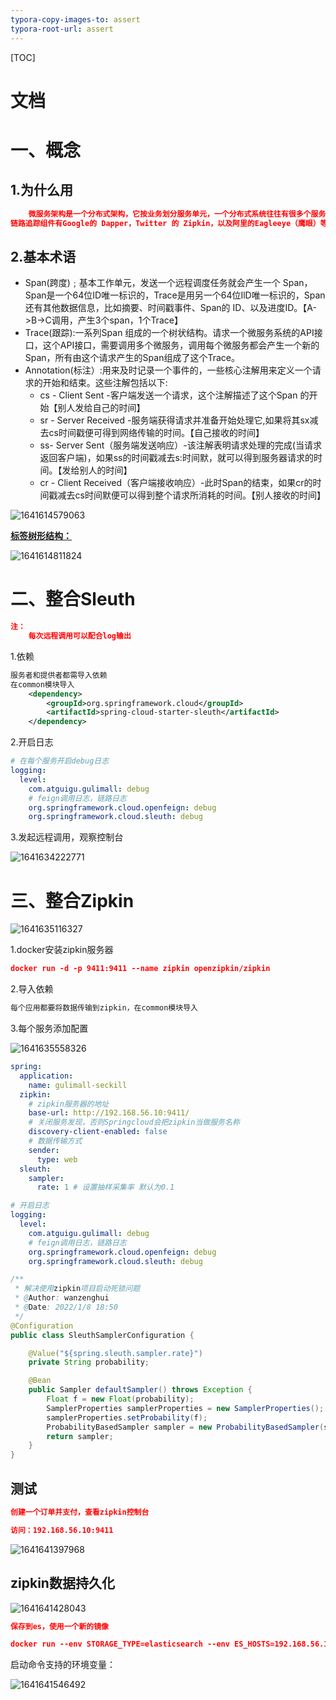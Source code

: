 ```yaml
---
typora-copy-images-to: assert
typora-root-url: assert
---
```


[TOC]



# 文档

[sleuth文档]: https://spring.io/projects/spring-cloud-sleuth
[started]: https://docs.spring.io/spring-cloud-sleuth/docs/3.1.0/reference/html/getting-started.html#getting-started

[zipkin文档]: https://zipkin.io/

# 一、概念

## 1.为什么用

```json
	微服务架构是一个分布式架构，它按业务划分服务单元，一个分布式系统往往有很多个服务单元。由于服务单元数量众多，业务的复杂性，如果出现了错误和异常，很难去定位。主要体现在，一个请求可能需要调用很多个服务，而内部服务的调用复杂性，决定了问题难以定位。所以微服务架构中,必须实现分布式链路追踪,去跟进一个请求到底有哪些服务参与，参与的顺序又是怎样的，从而达到每个请求的步骤清晰可见，出了间题，很快定位。
链路追踪组件有Google的 Dapper，Twitter 的 Zipkin，以及阿里的Eagleeye（鹰眼）等，它们都是非常优秀的链路追踪开源组件。
```

## 2.基本术语

* Span(跨度)﹔基本工作单元，发送一个远程调度任务就会产生一个 Span，Span是一个64位ID唯一标识的，Trace是用另一个64位IlD唯一标识的，Span还有其他数据信息，比如摘要、时间戳事件、Span的 ID、以及进度ID。【A->B->C调用，产生3个span，1个Trace】
* Trace(跟踪):一系列Span 组成的一个树状结构。请求一个微服务系统的API接口，这个API接口，需要调用多个微服务，调用每个微服务都会产生一个新的Span，所有由这个请求产生的Span组成了这个Trace。
* Annotation(标注）:用来及时记录一个事件的，一些核心注解用来定义一个请求的开始和结束。这些注解包括以下:
  * cs - Client Sent -客户端发送一个请求，这个注解描述了这个Span 的开始【别人发给自己的时间】
  * sr - Server Received -服务端获得请求并准备开始处理它,如果将其sx减去cs时间戳便可得到网络传输的时间。【自己接收的时间】
  * ss- Server Sent（服务端发送响应）-该注解表明请求处理的完成(当请求返回客户端)，如果ss的时间戳减去s:时间默，就可以得到服务器请求的时间。【发给别人的时间】
  * cr - Client Received（客户端接收响应）-此时Span的结束，如果cr的时间戳减去cs时间默便可以得到整个请求所消耗的时间。【别人接收的时间】

![1641614579063](/assert/assert/assert/1641614579063.png)



**<u>标签树形结构：</u>**

![1641614811824](/assert/assert/assert/1641614811824.png)



# 二、整合Sleuth

```json
注：
	每次远程调用可以配合log输出
```

1.依赖

```xml
服务者和提供者都需导入依赖
在common模块导入
    <dependency>
        <groupId>org.springframework.cloud</groupId>
        <artifactId>spring-cloud-starter-sleuth</artifactId>
    </dependency>
```

2.开启日志

```yaml
# 在每个服务开启debug日志
logging:
  level:
    com.atguigu.gulimall: debug
    # feign调用日志，链路日志
    org.springframework.cloud.openfeign: debug
    org.springframework.cloud.sleuth: debug
```

3.发起远程调用，观察控制台

![1641634222771](/assert/assert/assert/1641634222771.png)



# 三、整合Zipkin

![1641635116327](/assert/assert/assert/1641635116327.png)

1.docker安装zipkin服务器

```json
docker run -d -p 9411:9411 --name zipkin openzipkin/zipkin
```

2.导入依赖

```xml
每个应用都要将数据传输到zipkin，在common模块导入

```

3.每个服务添加配置

![1641635558326](/assert/assert/assert/1641635558326.png)

```yaml
spring:
  application:
    name: gulimall-seckill
  zipkin:
    # zipkin服务器的地址
    base-url: http://192.168.56.10:9411/
    # 关闭服务发现，否则Springcloud会把zipkin当做服务名称
    discovery-client-enabled: false
    # 数据传输方式
    sender:
      type: web
  sleuth:
    sampler:
      rate: 1 # 设置抽样采集率 默认为0.1

# 开启日志
logging:
  level:
    com.atguigu.gulimall: debug
    # feign调用日志，链路日志
    org.springframework.cloud.openfeign: debug
    org.springframework.cloud.sleuth: debug

```

```java
/**
 * 解决使用zipkin项目启动死锁问题
 * @Author: wanzenghui
 * @Date: 2022/1/8 18:50
 */
@Configuration
public class SleuthSamplerConfiguration {

    @Value("${spring.sleuth.sampler.rate}")
    private String probability;

    @Bean
    public Sampler defaultSampler() throws Exception {
        Float f = new Float(probability);
        SamplerProperties samplerProperties = new SamplerProperties();
        samplerProperties.setProbability(f);
        ProbabilityBasedSampler sampler = new ProbabilityBasedSampler(samplerProperties);
        return sampler;
    }
}
```

## 测试

```json
创建一个订单并支付，查看zipkin控制台

访问：192.168.56.10:9411
```

![1641641397968](/assert/assert/assert/1641641397968.png)

## zipkin数据持久化

![1641641428043](/assert/assert/assert/1641641428043.png)

```json
保存到es，使用一个新的镜像

docker run --env STORAGE_TYPE=elasticsearch --env ES_HOSTS=192.168.56.10:9200 openzipkin/zipkin-dependencies
```

启动命令支持的环境变量：

![1641641546492](/assert/assert/assert/1641641546492.png)